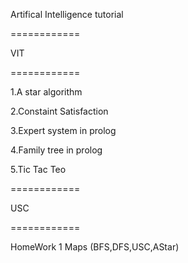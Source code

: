 Artifical Intelligence tutorial

============

VIT

============

1.A star algorithm

2.Constaint Satisfaction

3.Expert system in prolog

4.Family tree in prolog

5.Tic Tac Teo

============

USC

============

HomeWork 1 Maps (BFS,DFS,USC,AStar)